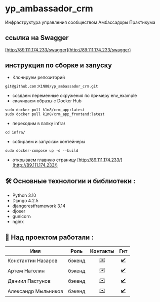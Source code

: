 # yp_ambassador_crm

Инфраструктура управления сообществом Амбассадоры Практикума

## ссылка на Swagger

[http://89.111.174.233/swagger](http://89.111.174.233/swagger)

## инструкция по сборке и запуску

- Клонируем репозиторий
```
git@github.com:K1N88/yp_ambassador_crm.git
```
- создаем переменные окружения по примеру env_example
- скачиваем образы с Docker Hub
```
sudo docker pull k1n8/crm_app:latest
sudo docker pull k1n8/crm_app_frontend:latest
```
- переходим в папку infra/
```
cd infra/
```
- собираем и запускам контейнеры
```
sudo docker-compose up -d --build
```
- открываем главную страницу [http://89.111.174.233/](http://89.111.174.233/)

## :hammer_and_wrench: Основные технологии и библиотеки :

- Python 3.10
- Django 4.2.5
- djangorestframework 3.14
- djoser
- gunicorn
- nginx

## :juggling_person: Над проектом работали :

| Имя | Роль | Контакты | Гит |
| - | :-: | :-: | :-: |
| Константин Назаров | бэкенд | <a href="https://t.me/constK1N" target="_blank"> :envelope:</a>  | <a href="https://github.com/K1N88" target="_blank"> :heavy_check_mark:</a> |
| Артем Натолин | бэкенд | <a href="https://t.me/nilotan" target="_blank"> :envelope:</a>  | <a href="https://github.com/dagedarr" target="_blank"> :heavy_check_mark:</a> |
| Даниил Пастунов | бэкенд | <a href="https://t.me/allwh1te" target="_blank"> :envelope:</a>  | <a href="https://github.com/dflient" target="_blank"> :heavy_check_mark:</a> |
| Александр Мыльников | бэкенд | <a href="https://t.me/ingaksdr" target="_blank"> :envelope:</a>  | <a href="https://github.com/aksdr53" target="_blank"> :heavy_check_mark:</a> |

